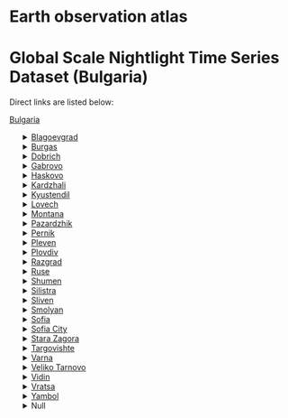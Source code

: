 # Earth observation atlas
 # Global Scale Nightlight Time Series Dataset (Bulgaria)
Direct links are listed below:

<a href="https://eoatlas-nightlight.s3.amazonaws.com/eoatlas-monthly-nightlight-00033.csv">Bulgaria</a>
<ul>
<details>
<summary><a href="https://eoatlas-nightlight.s3.amazonaws.com/eoatlas-monthly-nightlight-00718.csv">Blagoevgrad</a></summary>
<ul>
<ol>
</ul>
</ol>
</details>
<details>
<summary><a href="https://eoatlas-nightlight.s3.amazonaws.com/eoatlas-monthly-nightlight-00719.csv">Burgas</a></summary>
<ul>
<ol>
<li><a href="https://eoatlas-nightlight.s3.amazonaws.com/eoatlas-monthly-nightlight-17946.csv">Karnobat</a></li><li><a href="https://eoatlas-nightlight.s3.amazonaws.com/eoatlas-monthly-nightlight-17947.csv">Malko Tarnovo</a></li><li><a href="https://eoatlas-nightlight.s3.amazonaws.com/eoatlas-monthly-nightlight-17948.csv">Tsarevo</a></li><li><a href="https://eoatlas-nightlight.s3.amazonaws.com/eoatlas-monthly-nightlight-17949.csv">Primorsko</a></li><li><a href="https://eoatlas-nightlight.s3.amazonaws.com/eoatlas-monthly-nightlight-17953.csv">Sozopol</a></li><li><a href="https://eoatlas-nightlight.s3.amazonaws.com/eoatlas-monthly-nightlight-17954.csv">Sredets</a></li><li><a href="https://eoatlas-nightlight.s3.amazonaws.com/eoatlas-monthly-nightlight-17955.csv">Sungurlare</a></li><li><a href="https://eoatlas-nightlight.s3.amazonaws.com/eoatlas-monthly-nightlight-17961.csv">Nesebar</a></li><li><a href="https://eoatlas-nightlight.s3.amazonaws.com/eoatlas-monthly-nightlight-17962.csv">Pomorie</a></li><li><a href="https://eoatlas-nightlight.s3.amazonaws.com/eoatlas-monthly-nightlight-17963.csv">Ruen</a></li><li><a href="https://eoatlas-nightlight.s3.amazonaws.com/eoatlas-monthly-nightlight-17964.csv">Burgas</a></li><li><a href="https://eoatlas-nightlight.s3.amazonaws.com/eoatlas-monthly-nightlight-17965.csv">Aytos</a></li><li><a href="https://eoatlas-nightlight.s3.amazonaws.com/eoatlas-monthly-nightlight-17966.csv">Kameno</a></li></ul>
</ol>
</details>
<details>
<summary><a href="https://eoatlas-nightlight.s3.amazonaws.com/eoatlas-monthly-nightlight-00720.csv">Dobrich</a></summary>
<ul>
<ol>
<li><a href="https://eoatlas-nightlight.s3.amazonaws.com/eoatlas-monthly-nightlight-17897.csv">Kavarna</a></li><li><a href="https://eoatlas-nightlight.s3.amazonaws.com/eoatlas-monthly-nightlight-17898.csv">Shabla</a></li><li><a href="https://eoatlas-nightlight.s3.amazonaws.com/eoatlas-monthly-nightlight-17899.csv">General Toshevo</a></li><li><a href="https://eoatlas-nightlight.s3.amazonaws.com/eoatlas-monthly-nightlight-17900.csv">Balchik</a></li><li><a href="https://eoatlas-nightlight.s3.amazonaws.com/eoatlas-monthly-nightlight-17901.csv">Dobrichka</a></li><li><a href="https://eoatlas-nightlight.s3.amazonaws.com/eoatlas-monthly-nightlight-17902.csv">Dobrich</a></li><li><a href="https://eoatlas-nightlight.s3.amazonaws.com/eoatlas-monthly-nightlight-17903.csv">Krushari</a></li><li><a href="https://eoatlas-nightlight.s3.amazonaws.com/eoatlas-monthly-nightlight-17911.csv">Tervel</a></li></ul>
</ol>
</details>
<details>
<summary><a href="https://eoatlas-nightlight.s3.amazonaws.com/eoatlas-monthly-nightlight-00721.csv">Gabrovo</a></summary>
<ul>
<ol>
<li><a href="https://eoatlas-nightlight.s3.amazonaws.com/eoatlas-monthly-nightlight-18028.csv">Gabrovo</a></li><li><a href="https://eoatlas-nightlight.s3.amazonaws.com/eoatlas-monthly-nightlight-18029.csv">Sevlievo</a></li><li><a href="https://eoatlas-nightlight.s3.amazonaws.com/eoatlas-monthly-nightlight-18034.csv">Tryavna</a></li><li><a href="https://eoatlas-nightlight.s3.amazonaws.com/eoatlas-monthly-nightlight-18035.csv">Dryanovo</a></li></ul>
</ol>
</details>
<details>
<summary><a href="https://eoatlas-nightlight.s3.amazonaws.com/eoatlas-monthly-nightlight-00722.csv">Haskovo</a></summary>
<ul>
<ol>
<li><a href="https://eoatlas-nightlight.s3.amazonaws.com/eoatlas-monthly-nightlight-17985.csv">Topolovgrad</a></li><li><a href="https://eoatlas-nightlight.s3.amazonaws.com/eoatlas-monthly-nightlight-17986.csv">Svilengrad</a></li><li><a href="https://eoatlas-nightlight.s3.amazonaws.com/eoatlas-monthly-nightlight-18063.csv">Harmanli</a></li><li><a href="https://eoatlas-nightlight.s3.amazonaws.com/eoatlas-monthly-nightlight-18064.csv">Stambolovo</a></li><li><a href="https://eoatlas-nightlight.s3.amazonaws.com/eoatlas-monthly-nightlight-18065.csv">Lyubimets</a></li><li><a href="https://eoatlas-nightlight.s3.amazonaws.com/eoatlas-monthly-nightlight-18066.csv">Madzharovo</a></li><li><a href="https://eoatlas-nightlight.s3.amazonaws.com/eoatlas-monthly-nightlight-18067.csv">Ivaylovgrad</a></li><li><a href="https://eoatlas-nightlight.s3.amazonaws.com/eoatlas-monthly-nightlight-18082.csv">Haskovo</a></li><li><a href="https://eoatlas-nightlight.s3.amazonaws.com/eoatlas-monthly-nightlight-18083.csv">Mineralni Bani</a></li><li><a href="https://eoatlas-nightlight.s3.amazonaws.com/eoatlas-monthly-nightlight-18085.csv">Simeonovgrad</a></li><li><a href="https://eoatlas-nightlight.s3.amazonaws.com/eoatlas-monthly-nightlight-18086.csv">Dimitrovgrad</a></li></ul>
</ol>
</details>
<details>
<summary><a href="https://eoatlas-nightlight.s3.amazonaws.com/eoatlas-monthly-nightlight-00723.csv">Kardzhali</a></summary>
<ul>
<ol>
</ul>
</ol>
</details>
<details>
<summary><a href="https://eoatlas-nightlight.s3.amazonaws.com/eoatlas-monthly-nightlight-00724.csv">Kyustendil</a></summary>
<ul>
<ol>
</ul>
</ol>
</details>
<details>
<summary><a href="https://eoatlas-nightlight.s3.amazonaws.com/eoatlas-monthly-nightlight-00725.csv">Lovech</a></summary>
<ul>
<ol>
<li><a href="https://eoatlas-nightlight.s3.amazonaws.com/eoatlas-monthly-nightlight-18021.csv">Ugarchin</a></li><li><a href="https://eoatlas-nightlight.s3.amazonaws.com/eoatlas-monthly-nightlight-18022.csv">Lovech</a></li><li><a href="https://eoatlas-nightlight.s3.amazonaws.com/eoatlas-monthly-nightlight-18023.csv">Letnitsa</a></li><li><a href="https://eoatlas-nightlight.s3.amazonaws.com/eoatlas-monthly-nightlight-18026.csv">Troyan</a></li><li><a href="https://eoatlas-nightlight.s3.amazonaws.com/eoatlas-monthly-nightlight-18027.csv">Apriltsi</a></li><li><a href="https://eoatlas-nightlight.s3.amazonaws.com/eoatlas-monthly-nightlight-18036.csv">Teteven</a></li><li><a href="https://eoatlas-nightlight.s3.amazonaws.com/eoatlas-monthly-nightlight-18042.csv">Lukovit</a></li><li><a href="https://eoatlas-nightlight.s3.amazonaws.com/eoatlas-monthly-nightlight-18044.csv">Yablanitsa</a></li></ul>
</ol>
</details>
<details>
<summary><a href="https://eoatlas-nightlight.s3.amazonaws.com/eoatlas-monthly-nightlight-00726.csv">Montana</a></summary>
<ul>
<ol>
<li><a href="https://eoatlas-nightlight.s3.amazonaws.com/eoatlas-monthly-nightlight-17988.csv">Lom</a></li><li><a href="https://eoatlas-nightlight.s3.amazonaws.com/eoatlas-monthly-nightlight-17989.csv">Brusartsi</a></li><li><a href="https://eoatlas-nightlight.s3.amazonaws.com/eoatlas-monthly-nightlight-17990.csv">Medkovets</a></li><li><a href="https://eoatlas-nightlight.s3.amazonaws.com/eoatlas-monthly-nightlight-17991.csv">Chiprovtsi</a></li><li><a href="https://eoatlas-nightlight.s3.amazonaws.com/eoatlas-monthly-nightlight-17992.csv">Yakimovo</a></li><li><a href="https://eoatlas-nightlight.s3.amazonaws.com/eoatlas-monthly-nightlight-17993.csv">Valchedram</a></li><li><a href="https://eoatlas-nightlight.s3.amazonaws.com/eoatlas-monthly-nightlight-17994.csv">Georgi Bamyanovo</a></li><li><a href="https://eoatlas-nightlight.s3.amazonaws.com/eoatlas-monthly-nightlight-17995.csv">Berkovitsa</a></li><li><a href="https://eoatlas-nightlight.s3.amazonaws.com/eoatlas-monthly-nightlight-17996.csv">Varshets</a></li><li><a href="https://eoatlas-nightlight.s3.amazonaws.com/eoatlas-monthly-nightlight-17997.csv">Montana</a></li><li><a href="https://eoatlas-nightlight.s3.amazonaws.com/eoatlas-monthly-nightlight-17998.csv">Boychinovtsi</a></li></ul>
</ol>
</details>
<details>
<summary><a href="https://eoatlas-nightlight.s3.amazonaws.com/eoatlas-monthly-nightlight-00727.csv">Pazardzhik</a></summary>
<ul>
<ol>
<li><a href="https://eoatlas-nightlight.s3.amazonaws.com/eoatlas-monthly-nightlight-17896.csv">Velingrad</a></li><li><a href="https://eoatlas-nightlight.s3.amazonaws.com/eoatlas-monthly-nightlight-18129.csv">Batak</a></li><li><a href="https://eoatlas-nightlight.s3.amazonaws.com/eoatlas-monthly-nightlight-18133.csv">Panagyurishte</a></li><li><a href="https://eoatlas-nightlight.s3.amazonaws.com/eoatlas-monthly-nightlight-18134.csv">Pazardzhik</a></li><li><a href="https://eoatlas-nightlight.s3.amazonaws.com/eoatlas-monthly-nightlight-18135.csv">Peshtera</a></li><li><a href="https://eoatlas-nightlight.s3.amazonaws.com/eoatlas-monthly-nightlight-18136.csv">Strelcha</a></li><li><a href="https://eoatlas-nightlight.s3.amazonaws.com/eoatlas-monthly-nightlight-18140.csv">Bratsigovo</a></li><li><a href="https://eoatlas-nightlight.s3.amazonaws.com/eoatlas-monthly-nightlight-18155.csv">Lesichovo</a></li><li><a href="https://eoatlas-nightlight.s3.amazonaws.com/eoatlas-monthly-nightlight-18156.csv">Septemvri</a></li><li><a href="https://eoatlas-nightlight.s3.amazonaws.com/eoatlas-monthly-nightlight-18157.csv">Rakitovo</a></li><li><a href="https://eoatlas-nightlight.s3.amazonaws.com/eoatlas-monthly-nightlight-18160.csv">Belovo</a></li></ul>
</ol>
</details>
<details>
<summary><a href="https://eoatlas-nightlight.s3.amazonaws.com/eoatlas-monthly-nightlight-00728.csv">Pernik</a></summary>
<ul>
<ol>
<li><a href="https://eoatlas-nightlight.s3.amazonaws.com/eoatlas-monthly-nightlight-18045.csv">Breznik</a></li><li><a href="https://eoatlas-nightlight.s3.amazonaws.com/eoatlas-monthly-nightlight-18047.csv">Tran</a></li><li><a href="https://eoatlas-nightlight.s3.amazonaws.com/eoatlas-monthly-nightlight-18111.csv">Zemen</a></li><li><a href="https://eoatlas-nightlight.s3.amazonaws.com/eoatlas-monthly-nightlight-18112.csv">Kovachevtsi</a></li><li><a href="https://eoatlas-nightlight.s3.amazonaws.com/eoatlas-monthly-nightlight-18122.csv">Pernik</a></li><li><a href="https://eoatlas-nightlight.s3.amazonaws.com/eoatlas-monthly-nightlight-18123.csv">Radomir</a></li></ul>
</ol>
</details>
<details>
<summary><a href="https://eoatlas-nightlight.s3.amazonaws.com/eoatlas-monthly-nightlight-00729.csv">Pleven</a></summary>
<ul>
<ol>
<li><a href="https://eoatlas-nightlight.s3.amazonaws.com/eoatlas-monthly-nightlight-18007.csv">Knezha</a></li><li><a href="https://eoatlas-nightlight.s3.amazonaws.com/eoatlas-monthly-nightlight-18008.csv">Cherven Bryag</a></li><li><a href="https://eoatlas-nightlight.s3.amazonaws.com/eoatlas-monthly-nightlight-18009.csv">Iskar</a></li><li><a href="https://eoatlas-nightlight.s3.amazonaws.com/eoatlas-monthly-nightlight-18010.csv">Dolni Dabnik</a></li><li><a href="https://eoatlas-nightlight.s3.amazonaws.com/eoatlas-monthly-nightlight-18011.csv">Dolna Mitropoliya</a></li><li><a href="https://eoatlas-nightlight.s3.amazonaws.com/eoatlas-monthly-nightlight-18012.csv">Gulyantsi</a></li><li><a href="https://eoatlas-nightlight.s3.amazonaws.com/eoatlas-monthly-nightlight-18013.csv">Nikopol</a></li><li><a href="https://eoatlas-nightlight.s3.amazonaws.com/eoatlas-monthly-nightlight-18014.csv">Pleven</a></li><li><a href="https://eoatlas-nightlight.s3.amazonaws.com/eoatlas-monthly-nightlight-18015.csv">Pordim</a></li><li><a href="https://eoatlas-nightlight.s3.amazonaws.com/eoatlas-monthly-nightlight-18016.csv">Levski</a></li><li><a href="https://eoatlas-nightlight.s3.amazonaws.com/eoatlas-monthly-nightlight-18017.csv">Belene</a></li></ul>
</ol>
</details>
<details>
<summary><a href="https://eoatlas-nightlight.s3.amazonaws.com/eoatlas-monthly-nightlight-00730.csv">Plovdiv</a></summary>
<ul>
<ol>
<li><a href="https://eoatlas-nightlight.s3.amazonaws.com/eoatlas-monthly-nightlight-18070.csv">Sopot</a></li><li><a href="https://eoatlas-nightlight.s3.amazonaws.com/eoatlas-monthly-nightlight-18071.csv">Karlovo</a></li><li><a href="https://eoatlas-nightlight.s3.amazonaws.com/eoatlas-monthly-nightlight-18097.csv">Asenovgrad</a></li><li><a href="https://eoatlas-nightlight.s3.amazonaws.com/eoatlas-monthly-nightlight-18099.csv">Kuklen</a></li><li><a href="https://eoatlas-nightlight.s3.amazonaws.com/eoatlas-monthly-nightlight-18102.csv">Parvomay</a></li><li><a href="https://eoatlas-nightlight.s3.amazonaws.com/eoatlas-monthly-nightlight-18104.csv">Laki</a></li><li><a href="https://eoatlas-nightlight.s3.amazonaws.com/eoatlas-monthly-nightlight-18108.csv">Brezovo</a></li><li><a href="https://eoatlas-nightlight.s3.amazonaws.com/eoatlas-monthly-nightlight-18124.csv">Rakovski</a></li><li><a href="https://eoatlas-nightlight.s3.amazonaws.com/eoatlas-monthly-nightlight-18125.csv">Sadovo</a></li><li><a href="https://eoatlas-nightlight.s3.amazonaws.com/eoatlas-monthly-nightlight-18128.csv">Rodopi</a></li><li><a href="https://eoatlas-nightlight.s3.amazonaws.com/eoatlas-monthly-nightlight-18131.csv">Hisarya</a></li><li><a href="https://eoatlas-nightlight.s3.amazonaws.com/eoatlas-monthly-nightlight-18132.csv">Kaloyanovo</a></li><li><a href="https://eoatlas-nightlight.s3.amazonaws.com/eoatlas-monthly-nightlight-18137.csv">Saedinenie</a></li><li><a href="https://eoatlas-nightlight.s3.amazonaws.com/eoatlas-monthly-nightlight-18138.csv">Maritsa</a></li><li><a href="https://eoatlas-nightlight.s3.amazonaws.com/eoatlas-monthly-nightlight-18139.csv">Plovdiv</a></li><li><a href="https://eoatlas-nightlight.s3.amazonaws.com/eoatlas-monthly-nightlight-18141.csv">Stamboliyski</a></li><li><a href="https://eoatlas-nightlight.s3.amazonaws.com/eoatlas-monthly-nightlight-18142.csv">Krichim</a></li><li><a href="https://eoatlas-nightlight.s3.amazonaws.com/eoatlas-monthly-nightlight-18143.csv">Perushtitsa</a></li></ul>
</ol>
</details>
<details>
<summary><a href="https://eoatlas-nightlight.s3.amazonaws.com/eoatlas-monthly-nightlight-00731.csv">Razgrad</a></summary>
<ul>
<ol>
<li><a href="https://eoatlas-nightlight.s3.amazonaws.com/eoatlas-monthly-nightlight-17913.csv">Kubrat</a></li><li><a href="https://eoatlas-nightlight.s3.amazonaws.com/eoatlas-monthly-nightlight-17915.csv">Zavet</a></li><li><a href="https://eoatlas-nightlight.s3.amazonaws.com/eoatlas-monthly-nightlight-17916.csv">Isperih</a></li><li><a href="https://eoatlas-nightlight.s3.amazonaws.com/eoatlas-monthly-nightlight-17926.csv">Tsar Kaloyan</a></li><li><a href="https://eoatlas-nightlight.s3.amazonaws.com/eoatlas-monthly-nightlight-17927.csv">Razgrad</a></li><li><a href="https://eoatlas-nightlight.s3.amazonaws.com/eoatlas-monthly-nightlight-17939.csv">Samuil</a></li><li><a href="https://eoatlas-nightlight.s3.amazonaws.com/eoatlas-monthly-nightlight-17942.csv">Loznitsa</a></li></ul>
</ol>
</details>
<details>
<summary><a href="https://eoatlas-nightlight.s3.amazonaws.com/eoatlas-monthly-nightlight-00732.csv">Ruse</a></summary>
<ul>
<ol>
<li><a href="https://eoatlas-nightlight.s3.amazonaws.com/eoatlas-monthly-nightlight-17924.csv">Slivo Pole</a></li><li><a href="https://eoatlas-nightlight.s3.amazonaws.com/eoatlas-monthly-nightlight-17925.csv">Vetovo</a></li><li><a href="https://eoatlas-nightlight.s3.amazonaws.com/eoatlas-monthly-nightlight-17928.csv">Ivanovo</a></li><li><a href="https://eoatlas-nightlight.s3.amazonaws.com/eoatlas-monthly-nightlight-17929.csv">Ruse</a></li><li><a href="https://eoatlas-nightlight.s3.amazonaws.com/eoatlas-monthly-nightlight-17932.csv">Tsenovo</a></li><li><a href="https://eoatlas-nightlight.s3.amazonaws.com/eoatlas-monthly-nightlight-17933.csv">Borovo</a></li><li><a href="https://eoatlas-nightlight.s3.amazonaws.com/eoatlas-monthly-nightlight-17934.csv">Byala</a></li><li><a href="https://eoatlas-nightlight.s3.amazonaws.com/eoatlas-monthly-nightlight-17935.csv">Dve Mogili</a></li></ul>
</ol>
</details>
<details>
<summary><a href="https://eoatlas-nightlight.s3.amazonaws.com/eoatlas-monthly-nightlight-00733.csv">Shumen</a></summary>
<ul>
<ol>
<li><a href="https://eoatlas-nightlight.s3.amazonaws.com/eoatlas-monthly-nightlight-17918.csv">Kaolinovo</a></li><li><a href="https://eoatlas-nightlight.s3.amazonaws.com/eoatlas-monthly-nightlight-17919.csv">Nikola Kozlevo</a></li><li><a href="https://eoatlas-nightlight.s3.amazonaws.com/eoatlas-monthly-nightlight-17920.csv">Novi Pazar</a></li><li><a href="https://eoatlas-nightlight.s3.amazonaws.com/eoatlas-monthly-nightlight-17940.csv">Venets</a></li><li><a href="https://eoatlas-nightlight.s3.amazonaws.com/eoatlas-monthly-nightlight-17941.csv">Hitrino</a></li><li><a href="https://eoatlas-nightlight.s3.amazonaws.com/eoatlas-monthly-nightlight-17943.csv">Kaspichan</a></li><li><a href="https://eoatlas-nightlight.s3.amazonaws.com/eoatlas-monthly-nightlight-17944.csv">Shumen</a></li><li><a href="https://eoatlas-nightlight.s3.amazonaws.com/eoatlas-monthly-nightlight-17945.csv">Veliki Preslav</a></li><li><a href="https://eoatlas-nightlight.s3.amazonaws.com/eoatlas-monthly-nightlight-17956.csv">Varbitsa</a></li><li><a href="https://eoatlas-nightlight.s3.amazonaws.com/eoatlas-monthly-nightlight-17958.csv">Smyadovo</a></li></ul>
</ol>
</details>
<details>
<summary><a href="https://eoatlas-nightlight.s3.amazonaws.com/eoatlas-monthly-nightlight-00734.csv">Silistra</a></summary>
<ul>
<ol>
<li><a href="https://eoatlas-nightlight.s3.amazonaws.com/eoatlas-monthly-nightlight-17904.csv">Kaynardzha</a></li><li><a href="https://eoatlas-nightlight.s3.amazonaws.com/eoatlas-monthly-nightlight-17907.csv">Dulovo</a></li><li><a href="https://eoatlas-nightlight.s3.amazonaws.com/eoatlas-monthly-nightlight-17908.csv">Silistra</a></li><li><a href="https://eoatlas-nightlight.s3.amazonaws.com/eoatlas-monthly-nightlight-17909.csv">Sitovo</a></li><li><a href="https://eoatlas-nightlight.s3.amazonaws.com/eoatlas-monthly-nightlight-17910.csv">Alfatar</a></li><li><a href="https://eoatlas-nightlight.s3.amazonaws.com/eoatlas-monthly-nightlight-17912.csv">Tutrakan</a></li><li><a href="https://eoatlas-nightlight.s3.amazonaws.com/eoatlas-monthly-nightlight-17914.csv">Glavinitsa</a></li></ul>
</ol>
</details>
<details>
<summary><a href="https://eoatlas-nightlight.s3.amazonaws.com/eoatlas-monthly-nightlight-00735.csv">Sliven</a></summary>
<ul>
<ol>
<li><a href="https://eoatlas-nightlight.s3.amazonaws.com/eoatlas-monthly-nightlight-17968.csv">Kotel</a></li><li><a href="https://eoatlas-nightlight.s3.amazonaws.com/eoatlas-monthly-nightlight-17969.csv">Sliven</a></li><li><a href="https://eoatlas-nightlight.s3.amazonaws.com/eoatlas-monthly-nightlight-18068.csv">Tvarditsa</a></li><li><a href="https://eoatlas-nightlight.s3.amazonaws.com/eoatlas-monthly-nightlight-18078.csv">Nova Zagora</a></li></ul>
</ol>
</details>
<details>
<summary><a href="https://eoatlas-nightlight.s3.amazonaws.com/eoatlas-monthly-nightlight-00736.csv">Smolyan</a></summary>
<ul>
<ol>
<li><a href="https://eoatlas-nightlight.s3.amazonaws.com/eoatlas-monthly-nightlight-18054.csv">Rudozem</a></li><li><a href="https://eoatlas-nightlight.s3.amazonaws.com/eoatlas-monthly-nightlight-18055.csv">Madan</a></li><li><a href="https://eoatlas-nightlight.s3.amazonaws.com/eoatlas-monthly-nightlight-18057.csv">Zlatograd</a></li><li><a href="https://eoatlas-nightlight.s3.amazonaws.com/eoatlas-monthly-nightlight-18058.csv">Nedelino</a></li><li><a href="https://eoatlas-nightlight.s3.amazonaws.com/eoatlas-monthly-nightlight-18098.csv">Devin</a></li><li><a href="https://eoatlas-nightlight.s3.amazonaws.com/eoatlas-monthly-nightlight-18100.csv">Smolyan</a></li><li><a href="https://eoatlas-nightlight.s3.amazonaws.com/eoatlas-monthly-nightlight-18101.csv">Chepelare</a></li><li><a href="https://eoatlas-nightlight.s3.amazonaws.com/eoatlas-monthly-nightlight-18103.csv">Banite</a></li><li><a href="https://eoatlas-nightlight.s3.amazonaws.com/eoatlas-monthly-nightlight-18105.csv">Dospat</a></li><li><a href="https://eoatlas-nightlight.s3.amazonaws.com/eoatlas-monthly-nightlight-18106.csv">Borino</a></li></ul>
</ol>
</details>
<details>
<summary><a href="https://eoatlas-nightlight.s3.amazonaws.com/eoatlas-monthly-nightlight-00737.csv">Sofia</a></summary>
<ul>
<ol>
<li><a href="https://eoatlas-nightlight.s3.amazonaws.com/eoatlas-monthly-nightlight-18037.csv">Svoge</a></li><li><a href="https://eoatlas-nightlight.s3.amazonaws.com/eoatlas-monthly-nightlight-18039.csv">Etropole</a></li><li><a href="https://eoatlas-nightlight.s3.amazonaws.com/eoatlas-monthly-nightlight-18040.csv">Botevgrad</a></li><li><a href="https://eoatlas-nightlight.s3.amazonaws.com/eoatlas-monthly-nightlight-18043.csv">Pravets</a></li><li><a href="https://eoatlas-nightlight.s3.amazonaws.com/eoatlas-monthly-nightlight-18048.csv">Godech</a></li><li><a href="https://eoatlas-nightlight.s3.amazonaws.com/eoatlas-monthly-nightlight-18049.csv">Dragoman</a></li><li><a href="https://eoatlas-nightlight.s3.amazonaws.com/eoatlas-monthly-nightlight-18050.csv">Kostinbrod</a></li><li><a href="https://eoatlas-nightlight.s3.amazonaws.com/eoatlas-monthly-nightlight-18051.csv">Slivnitsa</a></li><li><a href="https://eoatlas-nightlight.s3.amazonaws.com/eoatlas-monthly-nightlight-18052.csv">Bozhurishte</a></li><li><a href="https://eoatlas-nightlight.s3.amazonaws.com/eoatlas-monthly-nightlight-18069.csv">Anton</a></li><li><a href="https://eoatlas-nightlight.s3.amazonaws.com/eoatlas-monthly-nightlight-18113.csv">Elin Pelin</a></li><li><a href="https://eoatlas-nightlight.s3.amazonaws.com/eoatlas-monthly-nightlight-18114.csv">Pirdop</a></li><li><a href="https://eoatlas-nightlight.s3.amazonaws.com/eoatlas-monthly-nightlight-18115.csv">Chelopech</a></li><li><a href="https://eoatlas-nightlight.s3.amazonaws.com/eoatlas-monthly-nightlight-18116.csv">Zlatitsa</a></li><li><a href="https://eoatlas-nightlight.s3.amazonaws.com/eoatlas-monthly-nightlight-18117.csv">Chavdar</a></li><li><a href="https://eoatlas-nightlight.s3.amazonaws.com/eoatlas-monthly-nightlight-18118.csv">Zlatitsa</a></li><li><a href="https://eoatlas-nightlight.s3.amazonaws.com/eoatlas-monthly-nightlight-18119.csv">Mirkovo</a></li><li><a href="https://eoatlas-nightlight.s3.amazonaws.com/eoatlas-monthly-nightlight-18120.csv">Gorna Malina</a></li><li><a href="https://eoatlas-nightlight.s3.amazonaws.com/eoatlas-monthly-nightlight-18130.csv">Koprivshtitsa</a></li><li><a href="https://eoatlas-nightlight.s3.amazonaws.com/eoatlas-monthly-nightlight-18150.csv">Ihtiman</a></li><li><a href="https://eoatlas-nightlight.s3.amazonaws.com/eoatlas-monthly-nightlight-18151.csv">Samokov</a></li><li><a href="https://eoatlas-nightlight.s3.amazonaws.com/eoatlas-monthly-nightlight-18152.csv">Dolna Banya</a></li><li><a href="https://eoatlas-nightlight.s3.amazonaws.com/eoatlas-monthly-nightlight-18154.csv">Kostenets</a></li></ul>
</ol>
</details>
<details>
<summary><a href="https://eoatlas-nightlight.s3.amazonaws.com/eoatlas-monthly-nightlight-00738.csv">Sofia City</a></summary>
<ul>
<ol>
<li><a href="https://eoatlas-nightlight.s3.amazonaws.com/eoatlas-monthly-nightlight-18121.csv">Stolichna</a></li></ul>
</ol>
</details>
<details>
<summary><a href="https://eoatlas-nightlight.s3.amazonaws.com/eoatlas-monthly-nightlight-00739.csv">Stara Zagora</a></summary>
<ul>
<ol>
<li><a href="https://eoatlas-nightlight.s3.amazonaws.com/eoatlas-monthly-nightlight-18072.csv">Pavel Banya</a></li><li><a href="https://eoatlas-nightlight.s3.amazonaws.com/eoatlas-monthly-nightlight-18073.csv">Kazanlak</a></li><li><a href="https://eoatlas-nightlight.s3.amazonaws.com/eoatlas-monthly-nightlight-18074.csv">Maglizh</a></li><li><a href="https://eoatlas-nightlight.s3.amazonaws.com/eoatlas-monthly-nightlight-18075.csv">Nikolaevo</a></li><li><a href="https://eoatlas-nightlight.s3.amazonaws.com/eoatlas-monthly-nightlight-18076.csv">Gurkovo</a></li><li><a href="https://eoatlas-nightlight.s3.amazonaws.com/eoatlas-monthly-nightlight-18077.csv">Galabovo</a></li><li><a href="https://eoatlas-nightlight.s3.amazonaws.com/eoatlas-monthly-nightlight-18079.csv">Stara Zagora</a></li><li><a href="https://eoatlas-nightlight.s3.amazonaws.com/eoatlas-monthly-nightlight-18080.csv">Radnevo</a></li><li><a href="https://eoatlas-nightlight.s3.amazonaws.com/eoatlas-monthly-nightlight-18081.csv">Chirpan</a></li><li><a href="https://eoatlas-nightlight.s3.amazonaws.com/eoatlas-monthly-nightlight-18087.csv">Opan</a></li><li><a href="https://eoatlas-nightlight.s3.amazonaws.com/eoatlas-monthly-nightlight-18107.csv">Bratya Daskalovi</a></li></ul>
</ol>
</details>
<details>
<summary><a href="https://eoatlas-nightlight.s3.amazonaws.com/eoatlas-monthly-nightlight-00740.csv">Targovishte</a></summary>
<ul>
<ol>
<li><a href="https://eoatlas-nightlight.s3.amazonaws.com/eoatlas-monthly-nightlight-17930.csv">Popovo</a></li><li><a href="https://eoatlas-nightlight.s3.amazonaws.com/eoatlas-monthly-nightlight-17931.csv">Antonovo</a></li><li><a href="https://eoatlas-nightlight.s3.amazonaws.com/eoatlas-monthly-nightlight-17936.csv">Opaka</a></li><li><a href="https://eoatlas-nightlight.s3.amazonaws.com/eoatlas-monthly-nightlight-17937.csv">Targovishte</a></li><li><a href="https://eoatlas-nightlight.s3.amazonaws.com/eoatlas-monthly-nightlight-17938.csv">Omurtag</a></li></ul>
</ol>
</details>
<details>
<summary><a href="https://eoatlas-nightlight.s3.amazonaws.com/eoatlas-monthly-nightlight-00741.csv">Varna</a></summary>
<ul>
<ol>
<li><a href="https://eoatlas-nightlight.s3.amazonaws.com/eoatlas-monthly-nightlight-17905.csv">Aksakovo</a></li><li><a href="https://eoatlas-nightlight.s3.amazonaws.com/eoatlas-monthly-nightlight-17906.csv">Varna</a></li><li><a href="https://eoatlas-nightlight.s3.amazonaws.com/eoatlas-monthly-nightlight-17917.csv">Vetrino</a></li><li><a href="https://eoatlas-nightlight.s3.amazonaws.com/eoatlas-monthly-nightlight-17921.csv">Valchi Dol</a></li><li><a href="https://eoatlas-nightlight.s3.amazonaws.com/eoatlas-monthly-nightlight-17922.csv">Suvorovo</a></li><li><a href="https://eoatlas-nightlight.s3.amazonaws.com/eoatlas-monthly-nightlight-17923.csv">Devnya</a></li><li><a href="https://eoatlas-nightlight.s3.amazonaws.com/eoatlas-monthly-nightlight-17950.csv">Beloslav</a></li><li><a href="https://eoatlas-nightlight.s3.amazonaws.com/eoatlas-monthly-nightlight-17951.csv">Avren</a></li><li><a href="https://eoatlas-nightlight.s3.amazonaws.com/eoatlas-monthly-nightlight-17952.csv">Provadiya</a></li><li><a href="https://eoatlas-nightlight.s3.amazonaws.com/eoatlas-monthly-nightlight-17957.csv">Dalgopol</a></li><li><a href="https://eoatlas-nightlight.s3.amazonaws.com/eoatlas-monthly-nightlight-17959.csv">Dolni Chiflik</a></li><li><a href="https://eoatlas-nightlight.s3.amazonaws.com/eoatlas-monthly-nightlight-17960.csv">Byala</a></li></ul>
</ol>
</details>
<details>
<summary><a href="https://eoatlas-nightlight.s3.amazonaws.com/eoatlas-monthly-nightlight-00742.csv">Veliko Tarnovo</a></summary>
<ul>
<ol>
<li><a href="https://eoatlas-nightlight.s3.amazonaws.com/eoatlas-monthly-nightlight-18006.csv">Svishtov</a></li><li><a href="https://eoatlas-nightlight.s3.amazonaws.com/eoatlas-monthly-nightlight-18018.csv">Polski Trambesh</a></li><li><a href="https://eoatlas-nightlight.s3.amazonaws.com/eoatlas-monthly-nightlight-18019.csv">Strazhitsa</a></li><li><a href="https://eoatlas-nightlight.s3.amazonaws.com/eoatlas-monthly-nightlight-18020.csv">Veliko Tarnovo</a></li><li><a href="https://eoatlas-nightlight.s3.amazonaws.com/eoatlas-monthly-nightlight-18024.csv">Suhindol</a></li><li><a href="https://eoatlas-nightlight.s3.amazonaws.com/eoatlas-monthly-nightlight-18025.csv">Pavlikeni</a></li><li><a href="https://eoatlas-nightlight.s3.amazonaws.com/eoatlas-monthly-nightlight-18030.csv">Gorna Oryahovitsa</a></li><li><a href="https://eoatlas-nightlight.s3.amazonaws.com/eoatlas-monthly-nightlight-18031.csv">Lyaskovets</a></li><li><a href="https://eoatlas-nightlight.s3.amazonaws.com/eoatlas-monthly-nightlight-18032.csv">Elena</a></li><li><a href="https://eoatlas-nightlight.s3.amazonaws.com/eoatlas-monthly-nightlight-18033.csv">Zlataritsa</a></li></ul>
</ol>
</details>
<details>
<summary><a href="https://eoatlas-nightlight.s3.amazonaws.com/eoatlas-monthly-nightlight-00743.csv">Vidin</a></summary>
<ul>
<ol>
<li><a href="https://eoatlas-nightlight.s3.amazonaws.com/eoatlas-monthly-nightlight-17974.csv">Dimovo</a></li><li><a href="https://eoatlas-nightlight.s3.amazonaws.com/eoatlas-monthly-nightlight-17975.csv">Bregovo</a></li><li><a href="https://eoatlas-nightlight.s3.amazonaws.com/eoatlas-monthly-nightlight-17976.csv">Novo Selo</a></li><li><a href="https://eoatlas-nightlight.s3.amazonaws.com/eoatlas-monthly-nightlight-17977.csv">Boynitsa</a></li><li><a href="https://eoatlas-nightlight.s3.amazonaws.com/eoatlas-monthly-nightlight-17978.csv">Vidin</a></li><li><a href="https://eoatlas-nightlight.s3.amazonaws.com/eoatlas-monthly-nightlight-17979.csv">Kula</a></li><li><a href="https://eoatlas-nightlight.s3.amazonaws.com/eoatlas-monthly-nightlight-17980.csv">Gramada</a></li><li><a href="https://eoatlas-nightlight.s3.amazonaws.com/eoatlas-monthly-nightlight-17981.csv">Makresh</a></li><li><a href="https://eoatlas-nightlight.s3.amazonaws.com/eoatlas-monthly-nightlight-17982.csv">Belogradchik</a></li><li><a href="https://eoatlas-nightlight.s3.amazonaws.com/eoatlas-monthly-nightlight-17983.csv">Chuprene</a></li><li><a href="https://eoatlas-nightlight.s3.amazonaws.com/eoatlas-monthly-nightlight-17984.csv">Ruzhinsi</a></li></ul>
</ol>
</details>
<details>
<summary><a href="https://eoatlas-nightlight.s3.amazonaws.com/eoatlas-monthly-nightlight-00744.csv">Vratsa</a></summary>
<ul>
<ol>
<li><a href="https://eoatlas-nightlight.s3.amazonaws.com/eoatlas-monthly-nightlight-17987.csv">Byala Slatina</a></li><li><a href="https://eoatlas-nightlight.s3.amazonaws.com/eoatlas-monthly-nightlight-17999.csv">Hayredin</a></li><li><a href="https://eoatlas-nightlight.s3.amazonaws.com/eoatlas-monthly-nightlight-18000.csv">Kozloduy</a></li><li><a href="https://eoatlas-nightlight.s3.amazonaws.com/eoatlas-monthly-nightlight-18001.csv">Oryahovo</a></li><li><a href="https://eoatlas-nightlight.s3.amazonaws.com/eoatlas-monthly-nightlight-18002.csv">Miziya</a></li><li><a href="https://eoatlas-nightlight.s3.amazonaws.com/eoatlas-monthly-nightlight-18003.csv">Krivodol</a></li><li><a href="https://eoatlas-nightlight.s3.amazonaws.com/eoatlas-monthly-nightlight-18004.csv">Vratsa</a></li><li><a href="https://eoatlas-nightlight.s3.amazonaws.com/eoatlas-monthly-nightlight-18005.csv">Borovan</a></li><li><a href="https://eoatlas-nightlight.s3.amazonaws.com/eoatlas-monthly-nightlight-18038.csv">Mezdra</a></li><li><a href="https://eoatlas-nightlight.s3.amazonaws.com/eoatlas-monthly-nightlight-18041.csv">Roman</a></li></ul>
</ol>
</details>
<details>
<summary><a href="https://eoatlas-nightlight.s3.amazonaws.com/eoatlas-monthly-nightlight-00745.csv">Yambol</a></summary>
<ul>
<ol>
<li><a href="https://eoatlas-nightlight.s3.amazonaws.com/eoatlas-monthly-nightlight-17967.csv">Tundzha</a></li><li><a href="https://eoatlas-nightlight.s3.amazonaws.com/eoatlas-monthly-nightlight-17970.csv">Straldzha</a></li><li><a href="https://eoatlas-nightlight.s3.amazonaws.com/eoatlas-monthly-nightlight-17971.csv">Bolyarovo</a></li><li><a href="https://eoatlas-nightlight.s3.amazonaws.com/eoatlas-monthly-nightlight-17972.csv">Elhovo</a></li><li><a href="https://eoatlas-nightlight.s3.amazonaws.com/eoatlas-monthly-nightlight-17973.csv">Yambol</a></li></ul>
</ol>
</details>
<details>
<summary>Null</summary>
<ul>
<ol>
<li><a href="https://eoatlas-nightlight.s3.amazonaws.com/eoatlas-monthly-nightlight-18046.csv">Treklyano</a></li><li><a href="https://eoatlas-nightlight.s3.amazonaws.com/eoatlas-monthly-nightlight-18053.csv">Krumovgrad</a></li><li><a href="https://eoatlas-nightlight.s3.amazonaws.com/eoatlas-monthly-nightlight-18056.csv">Ardino</a></li><li><a href="https://eoatlas-nightlight.s3.amazonaws.com/eoatlas-monthly-nightlight-18059.csv">Kardzhali</a></li><li><a href="https://eoatlas-nightlight.s3.amazonaws.com/eoatlas-monthly-nightlight-18060.csv">Kirkovo</a></li><li><a href="https://eoatlas-nightlight.s3.amazonaws.com/eoatlas-monthly-nightlight-18061.csv">Dzhebel</a></li><li><a href="https://eoatlas-nightlight.s3.amazonaws.com/eoatlas-monthly-nightlight-18062.csv">Momchilgrad</a></li><li><a href="https://eoatlas-nightlight.s3.amazonaws.com/eoatlas-monthly-nightlight-18084.csv">Chernoochene</a></li><li><a href="https://eoatlas-nightlight.s3.amazonaws.com/eoatlas-monthly-nightlight-18088.csv">Garmen</a></li><li><a href="https://eoatlas-nightlight.s3.amazonaws.com/eoatlas-monthly-nightlight-18089.csv">Petrich</a></li><li><a href="https://eoatlas-nightlight.s3.amazonaws.com/eoatlas-monthly-nightlight-18090.csv">Kresna</a></li><li><a href="https://eoatlas-nightlight.s3.amazonaws.com/eoatlas-monthly-nightlight-18091.csv">Bansko</a></li><li><a href="https://eoatlas-nightlight.s3.amazonaws.com/eoatlas-monthly-nightlight-18092.csv">Strumyarni</a></li><li><a href="https://eoatlas-nightlight.s3.amazonaws.com/eoatlas-monthly-nightlight-18093.csv">Sandanski</a></li><li><a href="https://eoatlas-nightlight.s3.amazonaws.com/eoatlas-monthly-nightlight-18094.csv">Hadzhidimovo</a></li><li><a href="https://eoatlas-nightlight.s3.amazonaws.com/eoatlas-monthly-nightlight-18095.csv">Gotse Delchev</a></li><li><a href="https://eoatlas-nightlight.s3.amazonaws.com/eoatlas-monthly-nightlight-18096.csv">Satovcha</a></li><li><a href="https://eoatlas-nightlight.s3.amazonaws.com/eoatlas-monthly-nightlight-18109.csv">Kyustendil</a></li><li><a href="https://eoatlas-nightlight.s3.amazonaws.com/eoatlas-monthly-nightlight-18110.csv">Nevestino</a></li><li><a href="https://eoatlas-nightlight.s3.amazonaws.com/eoatlas-monthly-nightlight-18126.csv">Bobov Dol</a></li><li><a href="https://eoatlas-nightlight.s3.amazonaws.com/eoatlas-monthly-nightlight-18127.csv">Simitli</a></li><li><a href="https://eoatlas-nightlight.s3.amazonaws.com/eoatlas-monthly-nightlight-18144.csv">Blagoevgrad</a></li><li><a href="https://eoatlas-nightlight.s3.amazonaws.com/eoatlas-monthly-nightlight-18145.csv">Dupnitsa</a></li><li><a href="https://eoatlas-nightlight.s3.amazonaws.com/eoatlas-monthly-nightlight-18146.csv">Sapareva Banya</a></li><li><a href="https://eoatlas-nightlight.s3.amazonaws.com/eoatlas-monthly-nightlight-18147.csv">Boboshevo</a></li><li><a href="https://eoatlas-nightlight.s3.amazonaws.com/eoatlas-monthly-nightlight-18148.csv">Rila</a></li><li><a href="https://eoatlas-nightlight.s3.amazonaws.com/eoatlas-monthly-nightlight-18149.csv">Kocherinovo</a></li><li><a href="https://eoatlas-nightlight.s3.amazonaws.com/eoatlas-monthly-nightlight-18153.csv">Razlog</a></li><li><a href="https://eoatlas-nightlight.s3.amazonaws.com/eoatlas-monthly-nightlight-18158.csv">Belitsa</a></li><li><a href="https://eoatlas-nightlight.s3.amazonaws.com/eoatlas-monthly-nightlight-18159.csv">Yakoruda</a></li></ul>
</ol>
</details>

